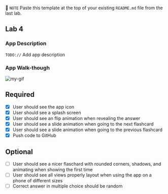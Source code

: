 📝 `NOTE` Paste this template at the top of your existing `README.md` file from the last lab.

## Lab 4

### App Description
`TODO://` Add app description

### App Walk-though


![my-gif](https://imgur.com/a/qfo9y6A)<br/>

## Required
- [x] User should see the app icon 
- [x] User should see a splash screen
- [x] User should see an flip animation when revealing the answer
- [x] User should see a slide animation when going to the next flashcard
- [x] User should see a slide animation when going to the previous flashcard
- [x] Push code to GitHub
## Optional
- [ ] User should see a nicer flaschard with rounded corners, shadows, and animating when showing the first time
- [ ] User should see all views properly layout when using the app on a phone of different sizes
- [ ] Correct answer in multiple choice should be random
